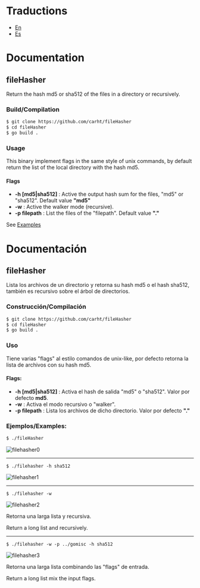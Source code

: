 # Traductions

* [En](https://github.com/Carht/fileHasher/edit/main/README.md#documentation)
* [Es](https://github.com/Carht/fileHasher/edit/main/README.md#documentaci%C3%B3n)

# Documentation

## fileHasher
Return the hash md5 or sha512 of the files in a directory or recursively.

### Build/Compilation

```bash
$ git clone https://github.com/carht/fileHasher
$ cd fileHasher
$ go build .
```

### Usage

This binary implement flags in the same style of unix commands, by default return the
list of the local directory with the hash md5.

#### Flags

* **-h [md5|sha512]** : Active the output hash sum for the files, "md5" or "sha512". Default value **"md5"**
* **-w** : Active the walker mode (recursive).
* **-p filepath** : List the files of the "filepath". Default value **"."**

See [Examples](https://github.com/Carht/fileHasher/edit/main/README.md#ejemplosexamples)

# Documentación

## fileHasher
Lista los archivos de un directorio y retorna su hash md5 o el hash sha512, también es 
recursivo sobre el árbol de directorios.

### Construcción/Compilación

```bash
$ git clone https://github.com/carht/fileHasher
$ cd fileHasher
$ go build .
```

### Uso

Tiene varias "flags" al estilo comandos de unix-like, por defecto retorna la lista de archivos
con su hash md5.

#### Flags:

* **-h [md5|sha512]** : Activa el hash de salida "md5" o "sha512". Valor por defecto **md5**.
* **-w** : Activa el modo recursivo o "walker".
* **-p filepath** : Lista los archivos de dicho directorio. Valor por defecto **"."**

### Ejemplos/Examples:

```bash
$ ./fileHasher
```
![filehasher0](https://user-images.githubusercontent.com/110330581/211024604-f5d92ae5-91c7-45f3-beea-98fc5bf4538a.png)

-----
```
$ ./filehasher -h sha512
```
![filehasher1](https://user-images.githubusercontent.com/110330581/211025560-c371f44e-8a60-494c-b9da-729b6c12d157.png)

-----
```
$ ./filehasher -w
```
![filehasher2](https://user-images.githubusercontent.com/110330581/211025257-b0fc7433-dfd8-4df5-8655-7120c29c5a0a.png)

Retorna una larga lista y recursiva.

Return a long list and recursively.

-----
```
$ ./filehasher -w -p ../gomisc -h sha512
```
![filehasher3](https://user-images.githubusercontent.com/110330581/211026009-422c03bd-ecd1-4461-bec0-1445a6f80a5b.png)

Retorna una larga lista combinando las "flags" de entrada.

Return a long list mix the input flags.
